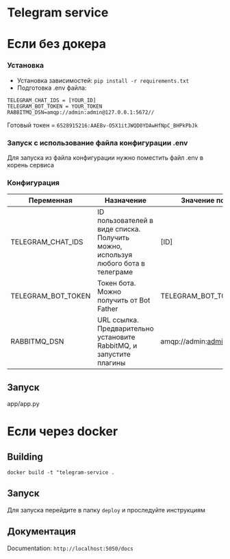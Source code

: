 # Telegram service
# Если без докера
### Установка
- Установка зависимостей: `pip install -r requirements.txt `
- Подготовка .env файла:
```
TELEGRAM_CHAT_IDS = [YOUR_ID]
TELEGRAM_BOT_TOKEN = YOUR_TOKEN
RABBITMQ_DSN=amqp://admin:admin@127.0.0.1:5672//
```
Готовый токен = `6528915216:AAEBv-O5X1itJWQD0YDAwHfNpC_BHPkPbJk`
### Запуск с использование файла конфигурации .env

Для запуска из файла конфигурации нужно поместить файл .env в корень сервиса

### Конфигурация
| Переменная    | Назначение                      | Значение по-умолчанию                        |
| -----------   | -----                           | ---                                          |
|TELEGRAM_CHAT_IDS | ID пользователей в виде списка. Получить можно, используя любого бота в телеграме |[ID]|
|TELEGRAM_BOT_TOKEN|Токен бота. Можно получить от Bot Father|TELEGRAM_BOT_TOKEN|
|RABBITMQ_DSN| URL ссылка. Предварительно установите RabbitMQ, и запустите плагины|amqp://admin:admin@127.0.0.1:5672//|


## Запуск
app/app.py
# Если через docker
## Building 
`docker build -t "telegram-service .`
## Запуск
Для запуска перейдите в папку `deploy` и проследуйте инструкциям
## Документация
Documentation: `http://localhost:5050/docs`
